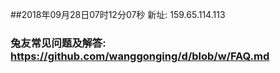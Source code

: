 ##2018年09月28日07时12分07秒 新址: 159.65.114.113
### 兔友常见问题及解答: https://github.com/wanggonging/d/blob/w/FAQ.md
